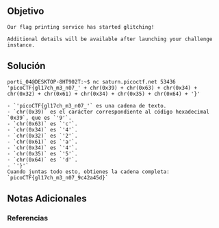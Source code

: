 ## Objetivo
```
Our flag printing service has started glitching!

Additional details will be available after launching your challenge instance.
```
[](https://github.com/armandoportillo0101/Seguridad-de-Redes/blob/main/Plantilla.md#objetivo)
## Solución
```
porti_04@DESKTOP-8HT902T:~$ nc saturn.picoctf.net 53436
'picoCTF{gl17ch_m3_n07_' + chr(0x39) + chr(0x63) + chr(0x34) + chr(0x32) + chr(0x61) + chr(0x34) + chr(0x35) + chr(0x64) + '}'

- `'picoCTF{gl17ch_m3_n07_'` es una cadena de texto.
- `chr(0x39)` es el carácter correspondiente al código hexadecimal `0x39`, que es `'9'`.
- `chr(0x63)` es `'c'`.
- `chr(0x34)` es `'4'`.
- `chr(0x32)` es `'2'`.
- `chr(0x61)` es `'a'`.
- `chr(0x34)` es `'4'`.
- `chr(0x35)` es `'5'`.
- `chr(0x64)` es `'d'`.
- `'}'`
Cuando juntas todo esto, obtienes la cadena completa:
`picoCTF{gl17ch_m3_n07_9c42a45d}`

```
[](https://github.com/armandoportillo0101/Seguridad-de-Redes/blob/main/Plantilla.md#soluci%C3%B3n)

## Notas Adicionales

[](https://github.com/armandoportillo0101/Seguridad-de-Redes/blob/main/Plantilla.md#notas-adicionales)

### Referencias